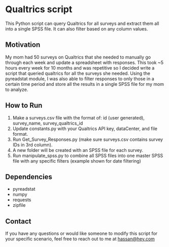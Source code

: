 # Qualtrics script

This Python script can query Qualtrics for all surveys and extract them all into a single SPSS file. It can also filter based on any column values.

## Motivation

My mom had 50 surveys on Qualtrics that she needed to manually go through each week and update a spreadsheet with responses. This took ~5 hours every week for 10 months and was repetitive so I decided write a script that queried qualtrics for all the surveys she needed. Using the pyreadstat module, I was also able to filter responses to only those in a certain time period and store all the results in a single SPSS file for my mom to analyze.

## How to Run
1. Make a surveys.csv file with the format of: id (user generated), survey_name, survey_qualtrics_id
2. Update constants.py with your Qualtrics API key, dataCenter, and file format.
3. Run Get_Survey_Responses.py (make sure surveys.csv contains survey IDs in 3rd column).
4. A new folder will be created with an SPSS file for each survey. 
5. Run manipulate_spss.py to combine all SPSS files into one master SPSS file with any specific filters (example shown for date filtering)

## Dependencies
- pyreadstat
- numpy
- requests
- zipfile

## Contact
If you have any questions or would like someone to modify this script for your specific scenario, feel free to reach out to me at hassan@hey.com
